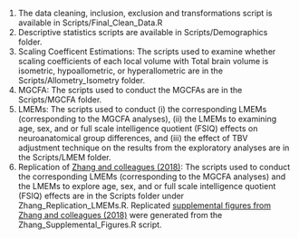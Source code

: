 
1. The data cleaning, inclusion, exclusion and transformations script is available in Scripts/Final_Clean_Data.R
2. Descriptive statistics scripts are available in Scripts/Demographics folder. 
3. Scaling Coefficent Estimations: The scripts used to examine whether scaling coefficients of each local volume with Total brain volume is isometric, hypoallometric, or hyperallometric are in the Scripts/Allometry_Isometry folder. 
4. MGCFA: The scripts used to conduct the MGCFAs are in the Scripts/MGCFA folder. 
5. LMEMs: The scripts used to conduct (i) the corresponding LMEMs (corresponding to the MGCFA analyses), (ii) the LMEMs to examining age, sex, and or full scale intelligence quotient (FSIQ) effects on neuroanatomical group differences, and (iii) the effect of TBV adjustment technique on the results from the exploratory analyses are in the Scripts/LMEM folder. 
6. Replication of [Zhang and colleagues (2018)](https://www.cambridge.org/core/journals/psychological-medicine/article/revisiting-subcortical-brain-volume-correlates-of-autism-in-the-abide-dataset-effects-of-age-and-sex/CB66FFA7347DBE59C446BA66B1BA1A66): The scripts used to conduct the corresponding LMEMs (corresponding to the MGCFA analyses) and the LMEMs to explore age, sex, and or full scale intelligence quotient (FSIQ) effects are in the Scripts folder under Zhang_Replication_LMEMs.R. Replicated [supplemental figures from Zhang and colleagues (2018)](https://www.cambridge.org/core/journals/psychological-medicine/article/revisiting-subcortical-brain-volume-correlates-of-autism-in-the-abide-dataset-effects-of-age-and-sex/CB66FFA7347DBE59C446BA66B1BA1A66#fndtn-supplementary-materials) were generated from the Zhang_Supplemental_Figures.R script. 
